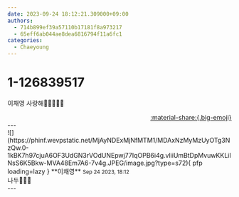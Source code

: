 ```yaml
---
date: 2023-09-24 18:12:21.309000+09:00
authors:
  - 714b899ef39a57110b17181f8a973217
  - 65eff6ab044ae8dea6816794f11a6fc1
categories:
  - Chaeyoung
---
```


# 1-126839517

<div class="post-container" markdown="1">
<div class="content-container md-sidebar__scrollwrap" markdown="1">

이채영 사랑해🥰🥰🥰🥰🥰

</div>
</div>

<div style="text-align: right;" markdown="1">
<a href="https://weverse.io/fromis9/fanpost/1-126839517" style="text-align: right;">:material-share:{.big-emoji}</a>
</div>
---

<div class="comments-container md-sidebar__scrollwrap" markdown="1">
<div class="comment" markdown="1">
<div class='id-container' markdown="1">
![](https://phinf.wevpstatic.net/MjAyNDExMjNfMTM1/MDAxNzMyMzUyOTg3NzQw.0-1kBK7h97cjuA6OF3UdGN3rVOdUNEpwj77IqOPB6i4g.vliiUmBtDpMvuwKKLiINsS6K5Bkw-MVA48Em7A6-7v4g.JPEG/image.jpg?type=s72){ pfp loading=lazy }
**<span class="artist">이채영</span>** <small>Sep 24 2023, 18:12</small><br>
</div>
<div class='comment-body' markdown="1">
나두💓💓💓
</div>
</div>
</div>
---
